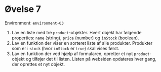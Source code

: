 # Øvelse 7

Environment: `environment-03`

1. Lav en liste med tre `product`-objekter. Hvert objekt har følgende properties: `name` (string), `price` (number) og `inStock` (boolean).
2. Lav en funktion der viser en sorteret liste af alle produkter. Produkter som er i `stock` (hvor `inStock` er `true`) skal vises først.
3. Lav en funktion der ved hjælp af formularen, opretter et nyt `product`-objekt og tilføjer det til listen. Listen på websiden opdateres hver gang, der oprettes et nyt objekt.
